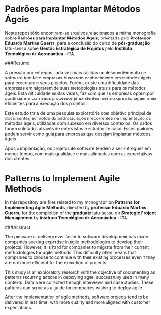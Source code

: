 Padrões para Implantar Métodos Ágeis
====================================

Neste repositório encontram-se arquivos relacionados a minha monografia sobre <b>Padrões para Implantar Métodos Ágeis</b>, orientada pelo <b>Professor Eduardo Martins Guerra</b>, para a conclusão do curso de <b>pós-graduação</b> latu-sensu sobre <b>Gestão Estratégica de Projetos</b> pelo <b>Instituto Tecnológico de Aeronáutica - ITA</b>.


###Resumo

A pressão por entregas cada vez mais rápidas no desenvolvimento de software tem feito empresas buscarem conhecimento em métodos ágeis para executarem seus projetos. Porém, existe uma dificuldade das empresas em migrarem de suas metodologias atuais para os métodos ágeis. Esta dificuldade muitas vezes, faz com que as empresas optem por continuarem com seus processos já existentes mesmo que não sejam mais eficientes para a execução dos projetos. 

Este estudo trata de uma pesquisa exploratória com objetivo principal de documentar, ao molde de padrões, ações recorrentes na implantação de métodos ágeis, utilizadas com sucesso em diversos contextos. Os dados foram coletados através de entrevistas e estudos de caso. Esses padrões podem servir como guia para empresas que desejam implantar métodos ágeis. 

Após a implantação, os projetos de software tendem a ser entregues em menos tempo, com mais qualidade e mais alinhados com as expectativas dos clientes.


Patterns to Implement Agile Methods
===================================

In this repository are files related to my monograph on <b>Patterns for Implementing Agile Methods</b>, directed by <b>professor Eduardo Martins Guerra</b>, for the completion of the <b>graduate</b> latu-sensu on <b>Strategic Project Management</b> by <b>Instituto Tecnológico de Aeronáutica - ITA</b>.


###Abstract

The pressure to delivery ever faster in software development has made companies seeking expertise in agile methodologies to develop their projects. However, it is hard for companies to migrate from their current methodologies for agile methods. This difficulty often means that companies to choose to continue with their existing processes even if they are not more efficient for the execution of projects. 

This study is an exploratory research with the objective of documenting as patterns recurring actions in deploying agile, successfully used in many contexts. Data were collected through interviews and case studies. These patterns can serve as a guide for companies wishing to deploy agile. 

After the implementation of agile methods, software projects tend to be delivered in less time, with more quality and more aligned with customer expectations.
